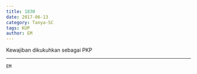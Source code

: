 ```yaml
---
title: 1830
date: 2017-06-13
category: Tanya-SC
tags: KUP
author: EM
---
```


Kewajiban dikukuhkan sebagai PKP

---



`EM`
